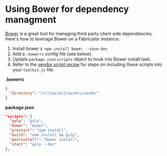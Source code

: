 # Using Bower for dependency managment

[Bower](http://bower.io) is a great tool for managing third party client side dependencies. Here's how to leverage Bower on a Fabricator instance:

1. Install bower `$ npm install bower --save-dev`
2. Add a `.bowerrc` config file (see below).
3. Update `package.json` `scripts` object to hook into Bower install task.
4. Refer to the [vendor script recipe](https://github.com/resource/fabricator/blob/master/recipes/vendor-scripts.md) for steps on including these scripts into your `toolkit.js` file.

**.bowerrc**
```json
{
  "directory": "src/toolkit/assets/vendor"
}
```

**package.json**

```json
"scripts": {
  "gulp": "gulp",
  "bower": "bower",
  "prestart": "npm install",
  "build": "npm install && gulp",
  "postinstall": "bower install",
  "start": "gulp --dev"
},
```
